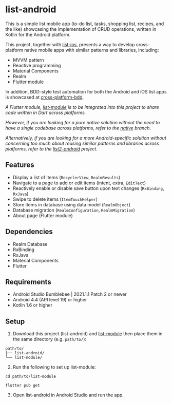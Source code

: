 # list-android
This is a simple list mobile app 
(to-do list, tasks, shopping list, recipes, and the like) 
showcasing the implementation of CRUD operations, 
written in Kotlin for the Android platform.

This project, 
together with [list-ios](https://github.com/cyliong/list-ios), 
presents a way to develop cross-platform native mobile apps 
with similar patterns and libraries, including:
- MVVM pattern
- Reactive programming
- Material Components
- Realm
- Flutter module

In addition, BDD-style test automation 
for both the Android and iOS list apps is showcased at 
[cross-platform-bdd](https://github.com/cyliong/cross-platform-bdd).

*A Flutter module, [list-module](https://github.com/cyliong/list-module)
is to be integrated into this project to share code written in Dart
across platforms.*

*However, if you are looking for a pure native solution
without the need to have a single codebase across platforms, refer to 
the [native](https://github.com/cyliong/list-android/tree/native) branch.*

*Alternatively, if you are looking for a more Android-specific solution 
without concerning too much about reusing similar patterns 
and libraries across platforms, refer to 
the [list2-android](https://github.com/cyliong/list2-android) project.*

## Features
- Display a list of items (`RecyclerView`, `RealmResults`)
- Navigate to a page to add or edit items (intent, extra, `EditText`)
- Reactively enable or disable save button upon text changes 
  (`RxBinding`, `RxJava`)
- Swipe to delete items (`ItemTouchHelper`)
- Store items in database using data model (`RealmObject`)
- Database migration (`RealmConfiguration`, `RealmMigration`)
- About page (Flutter module)

## Dependencies
- Realm Database
- RxBinding
- RxJava
- Material Components
- Flutter

## Requirements
- Android Studio Bumblebee | 2021.1.1 Patch 2 or newer
- Android 4.4 (API level 19) or higher
- Kotlin 1.6 or higher

## Setup
1. Download this project (list-android) and 
   [list-module](https://github.com/cyliong/list-module) 
   then place them in the same directory (e.g. `path/to/`):
```
path/to/
├── list-android/
└── list-module/
```
2. Run the following to set up list-module:
```
cd path/to/list-module
```
```
flutter pub get
```
3. Open list-android in Android Studio and run the app.